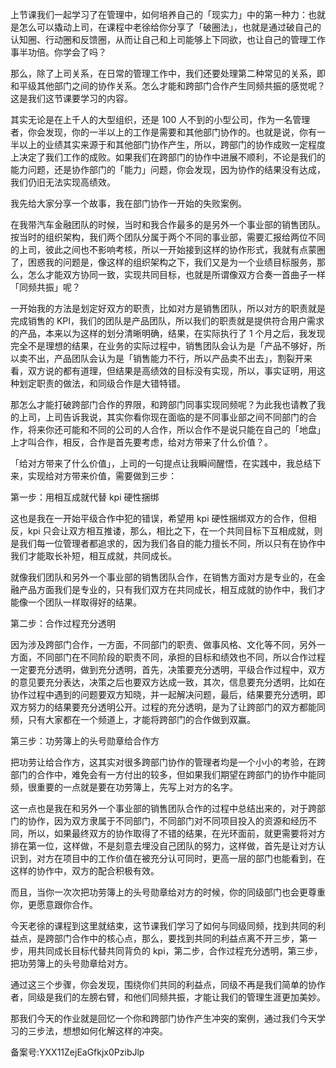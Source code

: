 上节课我们一起学习了在管理中，如何培养自己的「现实力」中的第一种力：也就是怎么可以撬动上司，在课程中老徐给你分享了「破圈法」，也就是通过破自己的认知圈、行动圈和反馈圈，从而让自己和上司能够上下同欲，也让自己的管理工作事半功倍。你学会了吗？

那么，除了上司关系，在日常的管理工作中，我们还要处理第二种常见的关系，即和平级其他部门之间的协作关系。怎么才能和跨部门合作产生同频共振的感觉呢？这是我们这节课要学习的内容。

其实无论是在上千人的大型组织，还是 100 人不到的小型公司，作为一名管理者，你会发现，你的一半以上的工作是需要和其他部门协作的。也就是说，你有一半以上的业绩其实来源于和其他部门协作产生，所以，跨部门的协作成败一定程度上决定了我们工作的成败。如果我们在跨部门的协作中进展不顺利，不论是我们的能力问题，还是协作部门的「能力」问题，你会发现，因为协作的结果没有达成，我们仍旧无法实现高绩效。

我先给大家分享一个故事，我在部门协作一开始的失败案例。

在我带汽车金融团队的时候，当时和我合作最多的是另外一个事业部的销售团队。按当时的组织架构，我们两个团队分属于两个不同的事业部，需要汇报给两位不同的上司，彼此之间也不影响考核，所以一开始接到这样的协作形式，我就有点蒙圈了，困惑我的问题是，像这样的组织架构之下，我们又是为一个业绩目标服务，那么，怎么才能双方协同一致，实现共同目标，也就是所谓像双方合奏一首曲子一样「同频共振」呢？

一开始我的方法是划定好双方的职责，比如对方是销售团队，所以对方的职责就是完成销售的 KPI，我们的团队是产品团队，所以我们的职责就是提供符合用户需求的产品，本来以为这样的划分清晰明确，结果，在实际执行了 1 个月之后，我发现完全不是理想的结果，在业务的实际过程中，销售团队会认为是「产品不够好，所以卖不出，产品团队会认为是「销售能力不行，所以产品卖不出去」，割裂开来看，双方说的都有道理，但结果是高绩效的目标没有实现，所以，事实证明，用这种划定职责的做法，和同级合作是大错特错。

那怎么才能打破跨部门合作的界限，和跨部门同事实现同频呢？为此我也请教了我的上司，上司告诉我说，其实你看你现在面临的是不同事业部之间不同部门的合作，将来你还可能和不同的公司的人合作，所以合作不是说只能在自己的「地盘」上才叫合作，相反，合作是首先要考虑，给对方带来了什么价值？。

「给对方带来了什么价值」，上司的一句提点让我瞬间醒悟，在实践中，我总结下来，实现给对方带来价值，需要做到三步：

第一步：用相互成就代替 kpi 硬性捆绑

这也是我在一开始平级合作中犯的错误，希望用 kpi 硬性捆绑双方的合作，但相反，kpi 只会让双方相互推诿，那么，相比之下，在一个共同目标下互相成就，则是我们每一位管理者都追求的，因为我们各自的能力擅长不同，所以只有在协作中我们才能取长补短，相互成就，共同成长。

就像我们团队和另外一个事业部的销售团队合作，在销售方面对方是专业的，在金融产品方面我们是专业的，只有我们双方在共同成长，相互成就的协作中，我们才能像一个团队一样取得好的结果。

第二步：合作过程充分透明

因为涉及跨部门合作，一方面，不同部门的职责、做事风格、文化等不同，另外一方面，不同部门在不同阶段的职责不同，承担的目标和绩效也不同，所以合作过程一定要充分透明，做到充分透明，首先，决策要充分透明，平级合作过程中，双方的意见要充分表达，决策之后也要双方达成一致，其次，信息要充分透明，比如在协作过程中遇到的问题要双方知晓，并一起解决问题，最后，结果要充分透明，即双方努力的结果要充分透明公开。过程的充分透明，是为了让跨部门的双方都能同频，只有大家都在一个频道上，才能将跨部门的合作做到双赢。

第三步：功劳簿上的头号勋章给合作方

把功劳让给合作方，这其实对很多跨部门协作的管理者均是一个小小的考验，在跨部门的合作中，难免会有一方付出的较多，但如果我们期望在跨部门的协作中能同频，很重要的一点就是要在功劳簿上，先写上对方的名字。

这一点也是我在和另外一个事业部的销售团队合作的过程中总结出来的，对于跨部门的协作，因为双方隶属于不同部门，不同部门对不同项目投入的资源和经历不同，所以，如果最终双方的协作取得了不错的结果，在光环面前，就更需要将对方排在第一位，这样做，不是刻意去埋没自己团队的努力，这样做，首先是让对方认识到，对方在项目中的工作价值在被充分认可同时，更高一层的部门也能看到，在这样的协作中，双方的配合积极有效。

而且，当你一次次把功劳簿上的头号勋章给对方的时候，你的同级部门也会更尊重你，更愿意跟你合作。

今天老徐的课程到这里就结束，这节课我们学习了如何与同级同频，找到共同的利益点，是跨部门合作中的核心点，那么，要找到共同的利益点离不开三步，第一步，用共同成长目标代替共同背负的 kpi，第二步，合作过程充分透明，第三步，把功劳簿上的头号勋章给对方。

通过这三个步骤，你会发现，围绕你们共同的利益点，同级不再是我们简单的协作者，同级是我们的左膀右臂，和他们同频共振，才能让我们的管理生涯更加美妙。

那我们今天的作业就是回忆一个你和跨部门协作产生冲突的案例，通过我们今天学习的三步法，想想如何化解这样的冲突。

备案号:YXX11ZejEaGfkjx0PzibJlp
